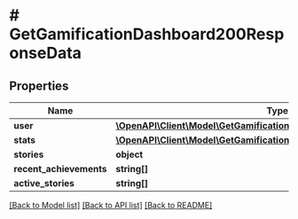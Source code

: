 # # GetGamificationDashboard200ResponseData

## Properties

Name | Type | Description | Notes
------------ | ------------- | ------------- | -------------
**user** | [**\OpenAPI\Client\Model\GetGamificationDashboard200ResponseDataUser**](GetGamificationDashboard200ResponseDataUser.md) |  | [optional]
**stats** | [**\OpenAPI\Client\Model\GetGamificationDashboard200ResponseDataStats**](GetGamificationDashboard200ResponseDataStats.md) |  | [optional]
**stories** | **object** |  | [optional]
**recent_achievements** | **string[]** |  | [optional]
**active_stories** | **string[]** |  | [optional]

[[Back to Model list]](../../README.md#models) [[Back to API list]](../../README.md#endpoints) [[Back to README]](../../README.md)
